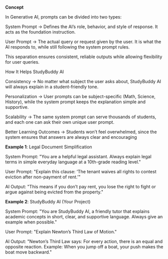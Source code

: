 **Concept**

In Generative AI, prompts can be divided into two types:

System Prompt → Defines the AI’s role, behavior, and style of response. It acts as the foundation instruction.

User Prompt → The actual query or request given by the user. It is what the AI responds to, while still following the system prompt rules.

This separation ensures consistent, reliable outputs while allowing flexibility for user queries.


How It Helps StudyBuddy AI

Consistency → No matter what subject the user asks about, StudyBuddy AI will always explain in a student-friendly tone.

Personalization → User prompts can be subject-specific (Math, Science, History), while the system prompt keeps the explanation simple and supportive.

Scalability → The same system prompt can serve thousands of students, and each one can ask their own unique user prompt.

Better Learning Outcomes → Students won’t feel overwhelmed, since the system ensures that answers are always clear and encouraging


**Example 1**: Legal Document Simplification

System Prompt:
"You are a helpful legal assistant. Always explain legal terms in simple everyday language at a 10th-grade reading level."

User Prompt:
"Explain this clause: ‘The tenant waives all rights to contest eviction after non-payment of rent.’"

AI Output:
"This means if you don’t pay rent, you lose the right to fight or argue against being evicted from the property."

**Example 2**: StudyBuddy AI (Your Project)

System Prompt:
"You are StudyBuddy AI, a friendly tutor that explains academic concepts in short, clear, and supportive language. Always give an example when possible."

User Prompt:
"Explain Newton’s Third Law of Motion."

AI Output:
"Newton’s Third Law says: For every action, there is an equal and opposite reaction.
Example: When you jump off a boat, your push makes the boat move backward."

